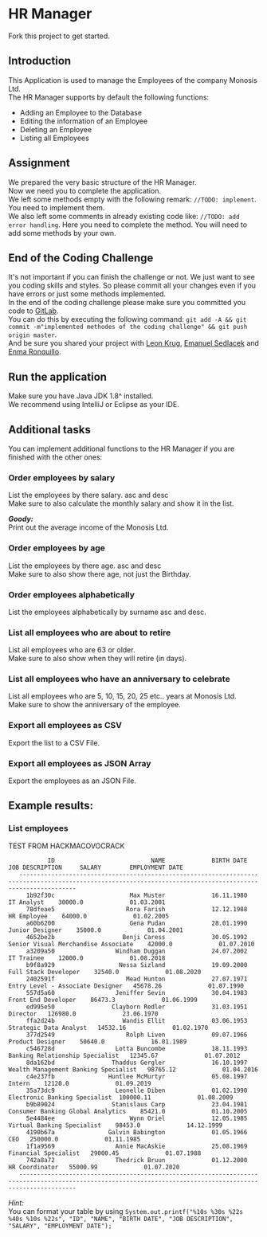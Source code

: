 # HR Manager

Fork this project to get started.

## Introduction
This Application is used to manage the Employees of the company Monosis Ltd. <br/>
The HR Manager supports by default the following functions:
- Adding an Employee to the Database
- Editing the information of an Employee
- Deleting an Employee
- Listing all Employees

## Assignment
We prepared the very basic structure of the HR Manager.<br/>
Now we need you to complete the application.<br/>
We left some methods empty with the following remark: `//TODO: implement`. You need to implement them.<br/>
We also left some comments in already existing code like: `//TODO: add error handling`. Here you need to complete the method.
You will need to add some methods by your own.

## End of the Coding Challenge
It's not important if you can finish the challenge or not. We just want to see you coding skills and styles. So please commit all your changes even if you have errors or just some methods implemented.<br/>
In the end of the coding challenge please make sure you committed you code to [GitLab](https://gitlab.ubs.net/).<br/>
You can do this by executing the following command: `git add -A && git commit -m"implemented methodes of the coding challenge" && git push origin master`.<br/>
And be sure you shared your project with [Leon Krug](https://gitlab.net/leon.krug), [Emanuel Sedlacek](https://gitlab.net/emanuel.sedlacek) and [Enma Ronquillo](https://gitlab.net/enma.ronquillo).

## Run the application
Make sure you have Java JDK 1.8^ installed. <br/>
We recommend using IntelliJ or Eclipse as your IDE.

## Additional tasks
You can implement additional functions to the HR Manager if you are finished with the other ones:

### Order employees by salary
List the employees by there salary. asc and desc<br/>
Make sure to also calculate the monthly salary and show it in the list.

**_Goody:_**<br/>
Print out the average income of the Monosis Ltd.

### Order employees by age
List the employees by there age. asc and desc<br/>
Make sure to also show there age, not just the Birthday.

### Order employees alphabetically 
List the employees alphabetically by surname asc and desc.

### List all employees who are about to retire
List all employees who are 63 or older.<br/>
Make sure to also show when they will retire (in days).

### List all employees who have an anniversary to celebrate
List all employees who are 5, 10, 15, 20, 25 etc.. years at Monosis Ltd.<br/>
Make sure to show the anniversary of the employee.

### Export all employees as CSV
Export the list to a CSV File.

### Export all employees as JSON Array
Export the employees as an JSON File.

## Example results:

### List employees
TEST FROM HACKMACOVOCRACK
```------------------------------------------------------------------------------------------------------------------------------------------------------------
           ID                           NAME             BIRTH DATE                          JOB DESCRIPTION     SALARY        EMPLOYMENT DATE
   ------------------------------------------------------------------------------------------------------------------------------------------------------------
     1b92f30c                     Max Muster             16.11.1980                               IT Analyst    30000.0             01.03.2001
     78dfeae5                    Rora Farish             12.12.1988                              HR Employee    64000.0             01.02.2005
     a60b6200                     Gena Pudan             28.01.1990                          Junior Designer    35000.0             01.04.2001
     4652be2b                   Benji Caress             30.05.1992      Senior Visual Merchandise Associate    42000.0             01.07.2010
     a3209a50                 Windham Duggan             24.07.2002                               IT Trainee    12000.0             01.08.2018
     b9f8a929                  Nessa Sizland             19.09.2000                     Full Stack Developer    32540.0             01.08.2020
     2402591f                    Mead Hunton             27.07.1971         Entry Level - Associate Designer   45678.26             01.07.1990
     557d5a60                 Jeniffer Sevin             30.04.1983                      Front End Developer    86473.3             01.06.1999
     ed995e50                Clayborn Redler             31.03.1951                                 Director   126980.0             23.06.1970
     ffa2d24b                   Wandis Ellit             03.06.1953                   Strategic Data Analyst   14532.16             01.02.1970
     377d2549                    Rolph Liven             09.07.1966                         Product Designer    50640.0             16.01.1989
     c546728d                 Lotta Buncombe             18.11.1993          Banking Relationship Specialist   12345.67             01.07.2012
     8da162bd                Thaddus Gergler             16.10.1997     Wealth Management Banking Specialist   98765.12             01.04.2016
     c4e237fb               Huntlee McMurtyr             05.08.1997                                   Intern    12120.0             01.09.2019
     35a73dc9                 Leonelle Diben             01.02.1990            Electronic Banking Specialist  100000.11             01.08.2009
     b9b89024                Stanislaus Carp             23.04.1981        Consumer Banking Global Analytics    85421.0             01.10.2005
     5e4484ee                     Wynn Oriel             12.05.1985               Virtual Banking Specialist    98453.0             14.12.1999
     4190b67a               Galvin Babington             01.05.1966                                      CEO   250000.0             01.11.1985
     1f1a9569                 Annie MacAskie             25.08.1969                     Financial Specialist   29000.45             01.07.1988
     742a8a72                 Thedrick Bruun             01.12.2000                           HR Coordinator   55000.99             01.07.2020
   ------------------------------------------------------------------------------------------------------------------------------------------------------------
```

*Hint:*<br/>
You can format your table by using `System.out.printf("%10s %30s %22s %40s %10s %22s", "ID", "NAME", "BIRTH DATE", "JOB DESCRIPTION", "SALARY", "EMPLOYMENT DATE");`

